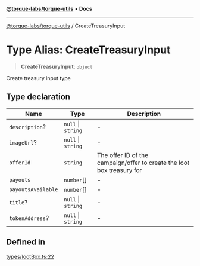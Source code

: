 [**@torque-labs/torque-utils**](../README.md) • **Docs**

***

[@torque-labs/torque-utils](../README.md) / CreateTreasuryInput

# Type Alias: CreateTreasuryInput

> **CreateTreasuryInput**: `object`

Create treasury input type

## Type declaration

| Name | Type | Description |
| ------ | ------ | ------ |
| `description`? | `null` \| `string` | - |
| `imageUrl`? | `null` \| `string` | - |
| `offerId` | `string` | The offer ID of the campaign/offer to create the loot box treasury for |
| `payouts` | `number`[] | - |
| `payoutsAvailable` | `number`[] | - |
| `title`? | `null` \| `string` | - |
| `tokenAddress`? | `null` \| `string` | - |

## Defined in

[types/lootBox.ts:22](https://github.com/torque-labs/torque-utils/blob/a612e615fa21888d00ebb7bf70f9910fab4be80a/types/lootBox.ts#L22)
